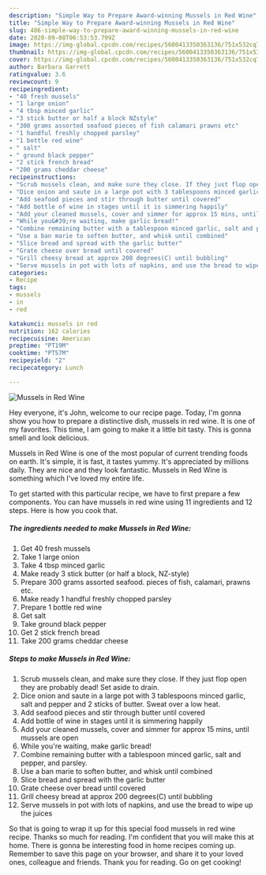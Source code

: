 ```yaml
---
description: "Simple Way to Prepare Award-winning Mussels in Red Wine"
title: "Simple Way to Prepare Award-winning Mussels in Red Wine"
slug: 486-simple-way-to-prepare-award-winning-mussels-in-red-wine
date: 2020-09-08T06:53:53.799Z
image: https://img-global.cpcdn.com/recipes/5600413350363136/751x532cq70/mussels-in-red-wine-recipe-main-photo.jpg
thumbnail: https://img-global.cpcdn.com/recipes/5600413350363136/751x532cq70/mussels-in-red-wine-recipe-main-photo.jpg
cover: https://img-global.cpcdn.com/recipes/5600413350363136/751x532cq70/mussels-in-red-wine-recipe-main-photo.jpg
author: Barbara Garrett
ratingvalue: 3.6
reviewcount: 9
recipeingredient:
- "40 fresh mussels"
- "1 large onion"
- "4 tbsp minced garlic"
- "3 stick butter or half a block NZstyle"
- "300 grams assorted seafood pieces of fish calamari prawns etc"
- "1 handful freshly chopped parsley"
- "1 bottle red wine"
- " salt"
- " ground black pepper"
- "2 stick french bread"
- "200 grams cheddar cheese"
recipeinstructions:
- "Scrub mussels clean, and make sure they close. If they just flop open they are probably dead! Set aside to drain."
- "Dice onion and saute in a large pot with 3 tablespoons minced garlic, salt and pepper and 2 sticks of butter. Sweat over a low heat."
- "Add seafood pieces and stir through butter until covered"
- "Add bottle of wine in stages until it is simmering happily"
- "Add your cleaned mussels, cover and simmer for approx 15 mins, until mussels are open"
- "While you&#39;re waiting, make garlic bread!"
- "Combine remaining butter with a tablespoon minced garlic, salt and pepper, and parsley."
- "Use a ban marie to soften butter, and whisk until combined"
- "Slice bread and spread with the garlic butter"
- "Grate cheese over bread until covered"
- "Grill cheesy bread at approx 200 degrees(C) until bubbling"
- "Serve mussels in pot with lots of napkins, and use the bread to wipe up the juices"
categories:
- Recipe
tags:
- mussels
- in
- red

katakunci: mussels in red 
nutrition: 162 calories
recipecuisine: American
preptime: "PT19M"
cooktime: "PT57M"
recipeyield: "2"
recipecategory: Lunch

---
```



![Mussels in Red Wine](https://img-global.cpcdn.com/recipes/5600413350363136/751x532cq70/mussels-in-red-wine-recipe-main-photo.jpg)

Hey everyone, it's John, welcome to our recipe page. Today, I'm gonna show you how to prepare a distinctive dish, mussels in red wine. It is one of my favorites. This time, I am going to make it a little bit tasty. This is gonna smell and look delicious.



Mussels in Red Wine is one of the most popular of current trending foods on earth. It's simple, it is fast, it tastes yummy. It's appreciated by millions daily. They are nice and they look fantastic. Mussels in Red Wine is something which I've loved my entire life.


To get started with this particular recipe, we have to first prepare a few components. You can have mussels in red wine using 11 ingredients and 12 steps. Here is how you cook that.

<!--inarticleads1-->

##### The ingredients needed to make Mussels in Red Wine:

1. Get 40 fresh mussels
1. Take 1 large onion
1. Take 4 tbsp minced garlic
1. Make ready 3 stick butter (or half a block, NZ-style)
1. Prepare 300 grams assorted seafood. pieces of fish, calamari, prawns etc.
1. Make ready 1 handful freshly chopped parsley
1. Prepare 1 bottle red wine
1. Get  salt
1. Take  ground black pepper
1. Get 2 stick french bread
1. Take 200 grams cheddar cheese




<!--inarticleads2-->

##### Steps to make Mussels in Red Wine:

1. Scrub mussels clean, and make sure they close. If they just flop open they are probably dead! Set aside to drain.
1. Dice onion and saute in a large pot with 3 tablespoons minced garlic, salt and pepper and 2 sticks of butter. Sweat over a low heat.
1. Add seafood pieces and stir through butter until covered
1. Add bottle of wine in stages until it is simmering happily
1. Add your cleaned mussels, cover and simmer for approx 15 mins, until mussels are open
1. While you&#39;re waiting, make garlic bread!
1. Combine remaining butter with a tablespoon minced garlic, salt and pepper, and parsley.
1. Use a ban marie to soften butter, and whisk until combined
1. Slice bread and spread with the garlic butter
1. Grate cheese over bread until covered
1. Grill cheesy bread at approx 200 degrees(C) until bubbling
1. Serve mussels in pot with lots of napkins, and use the bread to wipe up the juices




So that is going to wrap it up for this special food mussels in red wine recipe. Thanks so much for reading. I'm confident that you will make this at home. There is gonna be interesting food in home recipes coming up. Remember to save this page on your browser, and share it to your loved ones, colleague and friends. Thank you for reading. Go on get cooking!
